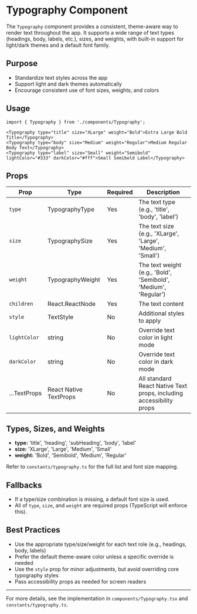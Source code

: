 # Typography Component

The `Typography` component provides a consistent, theme-aware way to render text throughout the app. It supports a wide range of text types (headings, body, labels, etc.), sizes, and weights, with built-in support for light/dark themes and a default font family.

## Purpose

- Standardize text styles across the app
- Support light and dark themes automatically
- Encourage consistent use of font sizes, weights, and colors

## Usage

```tsx
import { Typography } from './components/Typography';

<Typography type="title" size="XLarge" weight="Bold">Extra Large Bold Title</Typography>
<Typography type="body" size="Medium" weight="Regular">Medium Regular Body Text</Typography>
<Typography type="label" size="Small" weight="Semibold" lightColor="#333" darkColor="#fff">Small Semibold Label</Typography>
```

## Props

| Prop         | Type                   | Required | Description                                                         |
| ------------ | ---------------------- | -------- | ------------------------------------------------------------------- |
| `type`       | TypographyType         | Yes      | The text type (e.g., 'title', 'body', 'label')                      |
| `size`       | TypographySize         | Yes      | The text size (e.g., 'XLarge', 'Large', 'Medium', 'Small')          |
| `weight`     | TypographyWeight       | Yes      | The text weight (e.g., 'Bold', 'Semibold', 'Medium', 'Regular')     |
| `children`   | React.ReactNode        | Yes      | The text content                                                    |
| `style`      | TextStyle              | No       | Additional styles to apply                                          |
| `lightColor` | string                 | No       | Override text color in light mode                                   |
| `darkColor`  | string                 | No       | Override text color in dark mode                                    |
| ...TextProps | React Native TextProps | No       | All standard React Native Text props, including accessibility props |

## Types, Sizes, and Weights

- **type:** 'title', 'heading', 'subHeading', 'body', 'label'
- **size:** 'XLarge', 'Large', 'Medium', 'Small'
- **weight:** 'Bold', 'Semibold', 'Medium', 'Regular'

Refer to `constants/typography.ts` for the full list and font size mapping.

## Fallbacks

- If a type/size combination is missing, a default font size is used.
- All of `type`, `size`, and `weight` are required props (TypeScript will enforce this).

## Best Practices

- Use the appropriate type/size/weight for each text role (e.g., headings, body, labels)
- Prefer the default theme-aware color unless a specific override is needed
- Use the `style` prop for minor adjustments, but avoid overriding core typography styles
- Pass accessibility props as needed for screen readers

---

For more details, see the implementation in `components/Typography.tsx` and `constants/typography.ts`.
